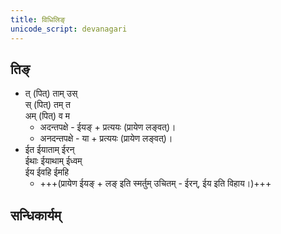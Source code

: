 ```yaml
---
title: विधिलिङ्
unicode_script: devanagari
---
```


<div class="js_include" url="../angAni/dhAtuvivekaH.md"  newLevelForH1="1" includeTitle="true"> </div>

<div class="js_include" url="../angAni/vivaxA-kalanam.md"  newLevelForH1="1" includeTitle="true"> </div>

## तिङ्
- त् (पित्) ताम् उस्  
स् (पित्) तम् त  
अम् (पित्) व म
  - अदन्तपक्षे - ईयङ् + प्रत्ययः (प्रायेण लङ्वत्)।
  - अनदन्तपक्षे - या + प्रत्ययः (प्रायेण लङ्वत्)।
- ईत ईयाताम्‌ ईरन्‌  
ईथाः ईयाथाम्‌ ईध्वम्‌  
ईय ईवहि ईमहि
  - +++(प्रायेण ईयङ् + लङ् इति स्मर्तुम् उचितम् - ईरन्‌, ईय इति विहाय।)+++

<div class="js_include" url="../angAni/sArvadhAtuka-saMjJNA.md"  newLevelForH1="1" includeTitle="true"> </div>

<div class="js_include" url="../angAni/sArvadhAtuka-kAryANi.md"  newLevelForH1="1" includeTitle="true"> </div>


## सन्धिकार्यम्

